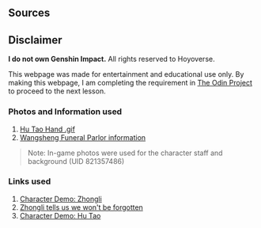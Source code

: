 ## Sources

## Disclaimer
**I do not own Genshin Impact.** All rights reserved to Hoyoverse.

This webpage was made for entertainment and educational use only. By making this webpage, I am completing the requirement in [The Odin Project](https://www.theodinproject.com/) to proceed to the next lesson.

### Photos and Information used
1. [Hu Tao Hand .gif](https://yumenosakiacademy.tumblr.com/post/644250811663335424/im-hu-tao-wangsheng-funeral-parlor-director-let)
2. [Wangsheng Funeral Parlor information](https://genshin-impact.fandom.com/wiki/Wangsheng_Funeral_Parlor)
   
> Note: In-game photos were used for the character staff and background
(UID 821357486)

### Links used
1. [Character Demo: Zhongli](https://www.youtube.com/watch?v=4oBpaBEMBIM&t=10s)
2. [Zhongli tells us we won't be forgotten](https://www.youtube.com/watch?v=OaeToz0PnYI)
3. [Character Demo: Hu Tao](https://www.youtube.com/watch?v=qrH9vMZBwAk)
